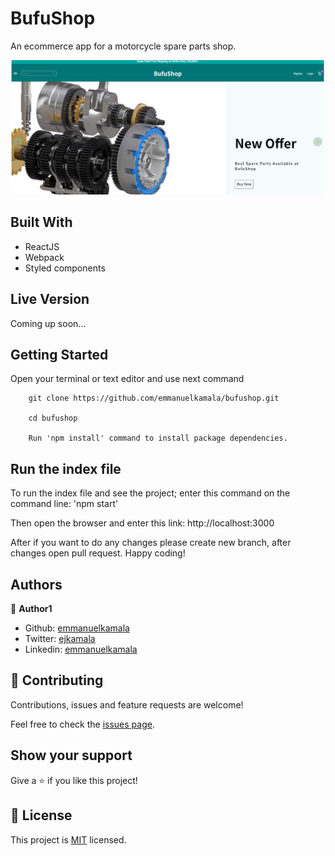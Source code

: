 # BufuShop

An ecommerce app for a motorcycle spare parts shop.

![screenshot](./public/images/1.png)

## Built With

- ReactJS
- Webpack
- Styled components


## Live Version

Coming up soon...


## Getting Started

Open your terminal or text editor and use next command

        git clone https://github.com/emmanuelkamala/bufushop.git

        cd bufushop

        Run 'npm install' command to install package dependencies.

## Run the index file

To run the index file and see the project; enter this command on the command line:
'npm start'

Then open the browser and enter this link:
http://localhost:3000

After if you want to do any changes please create new branch, after changes open pull request.
Happy coding! 



## Authors


👤 **Author1**

- Github: [emmanuelkamala](https://github.com/emmanuelkamala)
- Twitter: [ejkamala](https://twitter.com/ejkamala)
- Linkedin: [emmanuelkamala](https://linkedin.com/in/emmanuelkamala)

## 🤝 Contributing

Contributions, issues and feature requests are welcome!

Feel free to check the [issues page](issues/).

## Show your support

Give a ⭐️ if you like this project!


## 📝 License

This project is [MIT](lic.url) licensed.
